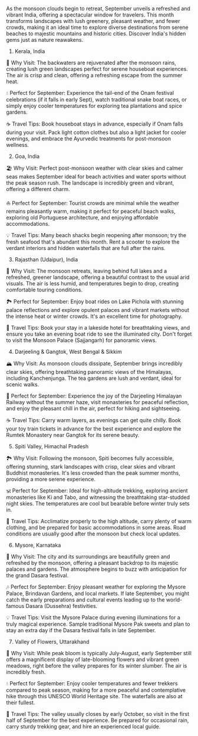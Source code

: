 As the monsoon clouds begin to retreat, September unveils a refreshed and vibrant India, offering a spectacular window for travelers. This month transforms landscapes with lush greenery, pleasant weather, and fewer crowds, making it an ideal time to explore diverse destinations from serene beaches to majestic mountains and historic cities. Discover India's hidden gems just as nature reawakens.

1.  Kerala, India

🌴 Why Visit: The backwaters are rejuvenated after the monsoon rains, creating lush green landscapes perfect for serene houseboat experiences. The air is crisp and clean, offering a refreshing escape from the summer heat.

💧 Perfect for September: Experience the tail-end of the Onam festival celebrations (if it falls in early Sept), watch traditional snake boat races, or simply enjoy cooler temperatures for exploring tea plantations and spice gardens.

☕ Travel Tips: Book houseboat stays in advance, especially if Onam falls during your visit. Pack light cotton clothes but also a light jacket for cooler evenings, and embrace the Ayurvedic treatments for post-monsoon wellness.

2. Goa, India

🏖️ Why Visit: Perfect post-monsoon weather with clear skies and calmer seas makes September ideal for beach activities and water sports without the peak season rush. The landscape is incredibly green and vibrant, offering a different charm.

⛵ Perfect for September: Tourist crowds are minimal while the weather remains pleasantly warm, making it perfect for peaceful beach walks, exploring old Portuguese architecture, and enjoying affordable accommodations.

💡 Travel Tips: Many beach shacks begin reopening after monsoon; try the fresh seafood that's abundant this month. Rent a scooter to explore the verdant interiors and hidden waterfalls that are full after the rains.

3. Rajasthan (Udaipur), India

👑 Why Visit: The monsoon retreats, leaving behind full lakes and a refreshed, greener landscape, offering a beautiful contrast to the usual arid visuals. The air is less humid, and temperatures begin to drop, creating comfortable touring conditions.

🏞️ Perfect for September: Enjoy boat rides on Lake Pichola with stunning palace reflections and explore opulent palaces and vibrant markets without the intense heat or winter crowds. It's an excellent time for photography.

🪷 Travel Tips: Book your stay in a lakeside hotel for breathtaking views, and ensure you take an evening boat ride to see the illuminated city. Don't forget to visit the Monsoon Palace (Sajjangarh) for panoramic views.

4. Darjeeling & Gangtok, West Bengal & Sikkim

🏔️ Why Visit: As monsoon clouds dissipate, September brings incredibly clear skies, offering breathtaking panoramic views of the Himalayas, including Kanchenjunga. The tea gardens are lush and verdant, ideal for scenic walks.

🚂 Perfect for September: Experience the joy of the Darjeeling Himalayan Railway without the summer haze, visit monasteries for peaceful reflection, and enjoy the pleasant chill in the air, perfect for hiking and sightseeing.

☕ Travel Tips: Carry warm layers, as evenings can get quite chilly. Book your toy train tickets in advance for the best experience and explore the Rumtek Monastery near Gangtok for its serene beauty.

5. Spiti Valley, Himachal Pradesh

🏞️ Why Visit: Following the monsoon, Spiti becomes fully accessible, offering stunning, stark landscapes with crisp, clear skies and vibrant Buddhist monasteries. It's less crowded than the peak summer months, providing a more serene experience.

🕉️ Perfect for September: Ideal for high-altitude trekking, exploring ancient monasteries like Ki and Tabo, and witnessing the breathtaking star-studded night skies. The temperatures are cool but bearable before winter truly sets in.

🥾 Travel Tips: Acclimatize properly to the high altitude, carry plenty of warm clothing, and be prepared for basic accommodations in some areas. Road conditions are usually good after the monsoon but check local updates.

6. Mysore, Karnataka

🌸 Why Visit: The city and its surroundings are beautifully green and refreshed by the monsoon, offering a pleasant backdrop to its majestic palaces and gardens. The atmosphere begins to buzz with anticipation for the grand Dasara festival.

🎶 Perfect for September: Enjoy pleasant weather for exploring the Mysore Palace, Brindavan Gardens, and local markets. If late September, you might catch the early preparations and cultural events leading up to the world-famous Dasara (Dussehra) festivities.

💡 Travel Tips: Visit the Mysore Palace during evening illuminations for a truly magical experience. Sample traditional Mysore Pak sweets and plan to stay an extra day if the Dasara festival falls in late September.

7. Valley of Flowers, Uttarakhand

🌿 Why Visit: While peak bloom is typically July-August, early September still offers a magnificent display of late-blooming flowers and vibrant green meadows, right before the valley prepares for its winter slumber. The air is incredibly fresh.

💧 Perfect for September: Enjoy cooler temperatures and fewer trekkers compared to peak season, making for a more peaceful and contemplative hike through this UNESCO World Heritage site. The waterfalls are also at their fullest.

🌲 Travel Tips: The valley usually closes by early October, so visit in the first half of September for the best experience. Be prepared for occasional rain, carry sturdy trekking gear, and hire an experienced local guide.